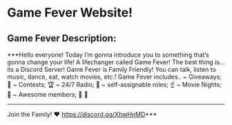 # Game Fever Website!
## Game Fever Description:
***Hello everyone!
Today I’m gonna introduce you to something that’s gonna change your life!
A lifechanger called Game Fever!
The best thing is... its a Discord Server!
Game Fever is Family Friendly!
You can talk, listen to music, dance, eat, watch movies, etc.!
Game Fever includes..
~ Giveaways; :gift:
~ Contests; :trophy:
~ 24/7 Radio; :musical_note:
~ self-assignable roles; :point_up:
~ Movie Nights; :movie_camera:
~ Awesome members; :man: :woman:
__________________________________
Join the Family! :heart:
https://discord.gg/XhwHnMD***
